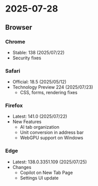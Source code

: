 
# 2025-07-28

## Browser

### Chrome
* Stable: 138 (2025/07/22)
* Security fixes

### Safari
* Official: 18.5 (2025/05/12)
* Technology Preview 224 (2025/07/23)
  * CSS, forms, rendering fixes

### Firefox
* Latest: 141.0 (2025/07/22)
* New Features
  * AI tab organization
  * Unit conversion in address bar
  * WebGPU support on Windows

### Edge
* Latest: 138.0.3351.109 (2025/07/25)
* Changes
  * Copilot on New Tab Page
  * Settings UI update
